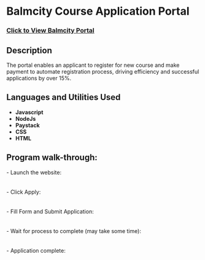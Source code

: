 <h1>Balmcity Course Application Portal</h1>

 ### [Click to View Balmcity Portal](https://balmcitypush.vercel.app/)

<h2>Description</h2>
The portal enables an applicant to register for new course and make payment to automate registration process, driving efficiency and successful applications by over 15%.
<br />


<h2>Languages and Utilities Used</h2>

- <b>Javascript</b> 
- <b>NodeJs</b>
- <b>Paystack</b>
- <b>CSS</b>
- <b>HTML</b>

<!-- <h2>Environments Used </h2>

- <b>Windows 10</b> (21H2)-->

<h2>Program walk-through:</h2>
<p align="left">
- Launch the website: <br/>
<!-- <img src="https://balmcitypush.vercel.app/" height="80%" width="80%" alt="Disk Sanitization Steps"/> -->
<br />
<br />
- Click Apply:  <br/>
<!--<img src="https://i.imgur.com/tcTyMUE.png" height="80%" width="80%" alt="Disk Sanitization Steps"/> -->
<br />
<br />
- Fill Form and Submit Application: <br/>
<!-- <img src="https://i.imgur.com/nCIbXbg.png" height="80%" width="80%" alt="Disk Sanitization Steps"/> -->
<br />
<br />
<!-- Confirm your selection:  <br/>
<img src="https://i.imgur.com/cdFHBiU.png" height="80%" width="80%" alt="Disk Sanitization Steps"/>
<br />
<br /> -->
- Wait for process to complete (may take some time):  <br/>
<!-- <img src="https://i.imgur.com/JL945Ga.png" height="80%" width="80%" alt="Disk Sanitization Steps"/> -->
<br />
<br />
- Application complete:  <br/>
<!-- <img src="https://i.imgur.com/K71yaM2.png" height="80%" width="80%" alt="Disk Sanitization Steps"/> -->


<!--
 ```diff
- text in red
+ text in green
! text in orange
# text in gray
@@ text in purple (and bold)@@
```
--!>
